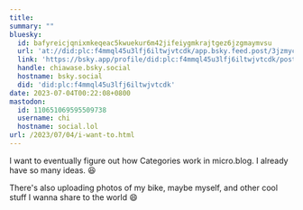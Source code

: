```yaml
---
title:
summary: ""
bluesky:
  id: bafyreicjqnixmkeqeac5kwuekur6m42jifeiygmkrajtgez6jzgmaymvsu
  url: 'at://did:plc:f4mmql45u3lfj6iltwjvtcdk/app.bsky.feed.post/3jzmyct2jre2q'
  link: 'https://bsky.app/profile/did:plc:f4mmql45u3lfj6iltwjvtcdk/post/3jzmyct2jre2q'
  handle: chiawase.bsky.social
  hostname: bsky.social
  did: 'did:plc:f4mmql45u3lfj6iltwjvtcdk'
date: 2023-07-04T00:22:08+0800
mastodon:
  id: 110651069595509738
  username: chi
  hostname: social.lol
url: /2023/07/04/i-want-to.html
---
```


I want to eventually figure out how Categories work in micro.blog. I already have so many ideas. 😆

There's also uploading photos of my bike, maybe myself, and other cool stuff I wanna share to the world 😄
